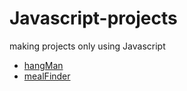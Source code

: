 # Javascript-projects

making projects only using Javascript


- [hangMan](https://github.com/Hyeong-Yun/vanila-js-practice/tree/master/hangMan "hangMan으로 이동")  
- [mealFinder](https://github.com/Hyeong-Yun/vanila-js-practice/tree/master/mealFinder "mealFinder로 이동")